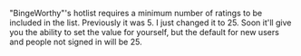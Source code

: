 "BingeWorthy"'s hotlist requires a minimum number of ratings to be included in the list. Previously it was 5. I just changed it to 25. Soon it'll give you the ability to set the value for yourself, but the default for new users and people not signed in will be 25. 
